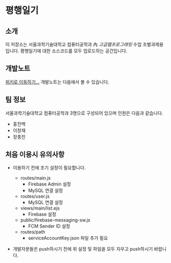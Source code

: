 # 평행일기

## 소개
이 저장소는 서울과학기술대학교 컴퓨터공학과 內 *고급웹프로그래밍* 수업 조별과제용 입니다.
평행일기에 대한 소스코드를 모두 업로드하는 공간입니다.

## 개발노트
[위키로 이동하기...](https://github.com/eurobin4321/parallel_diary/wiki)
개발노트는 다음에서 볼 수 있습니다.

## 팀 정보

서울과학기술대학교 컴퓨터공학과 3명으로 구성되어 있으며 인원은 다음과 같습니다.

+ 홍진백
+ 이창재
+ 장종진

## 처음 이용시 유의사항
* 이용하기 전에 초기 설정이 필요합니다.
    * routes/main.js
        * Firebase Admin 설정
        * MySQL 연결 설정
    * routes/user.js
        * MySQL 연결 설정
    * views/main/list.ejs
        * Firebase 설정
    * public/firebase-messaging-sw.js
        * FCM Sender ID 설정
    * routes/path
        * serviceAccountKey.json 파일 추가 필요

* 개발자분들은 push하시기 전에 위 설정 및 파일을 모두 지우고 push하시기 바랍니다.